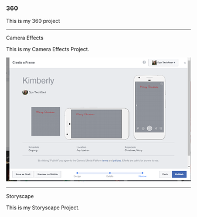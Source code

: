 ### 360

<script src="//360.vizor.io/scripts/embed.js" data-vizorurl="https://360.vizor.io/embed/v/kkrnv" ></script>

This is my 360 project

***

Camera Effects

This is my Camera Effects Project.

![Kimberly](https://github.com/floreskimberly/floreskimberly.github.io/blob/master/Kimberly.PNG?raw=true "Optional Title")

***

Storyscape

This is my Storyscape Project.

<script src="//360.vizor.io/scripts/embed.js" data-vizorurl="https://patches.vizor.io/embed/kflorez/city-copy-copy-copy-copy" ></script>
